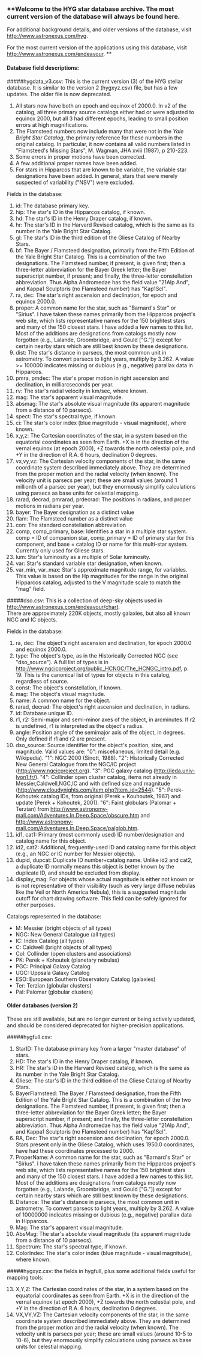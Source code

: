 ### **Welcome to the HYG star database archive.  The most current version of the database will always be found here. 
 
For additional background details, and older versions of the database, visit  http://www.astronexus.com/hyg.

For the most current version of the applications using this database, visit http://www.astronexus.com/endeavour. **

#### Database field descriptions:


#####hygdata_v3.csv:  This is the current version (3) of the HYG stellar database.  It is similar to the version 2 (hygxyz.csv) file, but has a few updates.  The older file is now deprecated.

1. All stars now have both an epoch and equinox of 2000.0.  In v2 of the catalog, all three primary source catalogs either had or were adjusted to equinox 2000, but all 3 had different epochs, leading to small position errors at high magnifications.
2. The Flamsteed numbers now include many that were not in the _Yale Bright Star Catalog_, the
primary reference for these numbers in the original catalog.  In particular, it now contains all valid numbers listed in "Flamsteed's Missing Stars", M. Wagman, JHA xviii (1987), p 210-223.
3. Some errors in proper motions have been corrected.
4. A few additional proper names have been added.
5. For stars in Hipparcos that are known to be variable, the variable star designations have been added.  In general,
stars that were merely suspected of variability ("NSV") were excluded.



Fields in the database:

1. id: The database primary key.
2. hip: The star's ID in the Hipparcos catalog, if known.
3. hd: The star's ID in the Henry Draper catalog, if known.
4. hr: The star's ID in the Harvard Revised catalog, which is the same as its number in the Yale Bright Star Catalog.
5. gl: The star's ID in the third edition of the Gliese Catalog of Nearby Stars.
6. bf: The Bayer / Flamsteed designation, primarily from the Fifth Edition of the Yale Bright Star Catalog. This is a combination of the two designations. The Flamsteed number, if present, is given first; then a three-letter abbreviation for the Bayer Greek letter; the Bayer superscript number, if present; and finally, the three-letter constellation abbreviation. Thus Alpha Andromedae has the field value "21Alp And", and Kappa1 Sculptoris (no Flamsteed number) has "Kap1Scl".
7. ra, dec: The star's right ascension and declination, for epoch and equinox 2000.0. 
8. proper: A common name for the star, such as "Barnard's Star" or "Sirius". I have taken these names primarily from the Hipparcos project's web site, which lists representative names for the 150 brightest stars and many of the 150 closest stars. I have added a few names to this list. Most of the additions are designations from catalogs mostly now forgotten (e.g., Lalande, Groombridge, and Gould ["G."]) except for certain nearby stars which are still best known by these designations.
9. dist: The star's distance in parsecs, the most common unit in astrometry. To convert parsecs to light years, multiply by 3.262. A value >= 100000 indicates missing or dubious (e.g., negative) parallax data in Hipparcos.
10. pmra, pmdec:  The star's proper motion in right ascension and declination, in milliarcseconds per year.  
11. rv:  The star's radial velocity in km/sec, where known.
12. mag: The star's apparent visual magnitude.
13. absmag: The star's absolute visual magnitude (its apparent magnitude from a distance of 10 parsecs).
14. spect: The star's spectral type, if known.
15. ci: The star's color index (blue magnitude - visual magnitude), where known.
16. x,y,z: The Cartesian coordinates of the star, in a system based on the equatorial coordinates as seen from Earth. +X is in the direction of the vernal equinox (at epoch 2000), +Z towards the north celestial pole, and +Y in the direction of R.A. 6 hours, declination 0 degrees.
17. vx,vy,vz: The Cartesian velocity components of the star, in the same coordinate system described immediately above. They are determined from the proper motion and the radial velocity (when known). The velocity unit is parsecs per year; these are small values (around 1 millionth of a parsec per year), but they enormously simplify calculations using parsecs as base units for celestial mapping.
18. rarad, decrad, pmrarad, prdecrad:  The positions in radians, and proper motions in radians per year.
19. bayer:  The Bayer designation as a distinct value
20. flam:  The Flamsteed number as a distinct value
21. con:  The standard constellation abbreviation
22. comp, comp\_primary, base:  Identifies a star in a multiple star system.  comp = ID of companion star, comp\_primary = ID of primary star for this component, and base = catalog ID or name for this multi-star system.  Currently only used for Gliese stars.
23. lum:  Star's luminosity as a multiple of Solar luminosity.
24. var:  Star's standard variable star designation, when known.
25. var\_min, var\_max:  Star's approximate magnitude range, for variables.  This value is based on the Hp magnitudes for the range in the original Hipparcos catalog, adjusted to the V magnitude scale to match the "mag" field.

#####dso.csv:  This is a collection of deep-sky objects used in http://www.astronexus.com/endeavour/chart.  
There are approximately 220K objects, mostly galaxies, but also all known NGC and IC objects.


Fields in the database:

1. ra, dec: The object's right ascension and declination, for epoch 2000.0 and equinox 2000.0. 
2. type:  The object's type, as in the Historically Corrected NGC (see "dso\_source").  A full list of types is in
http://www.ngcicproject.org/public_HCNGC/The_HCNGC_intro.pdf, p. 19.  This is the canonical list of types for objects
in this catalog, regardless of source.
3. const: The object's constellation, if known.
4. mag:  The object's visual magnitude.
5. name:  A common name for the object.
6. rarad, decrad:  The object's right ascension and declination, in radians.
7. id: Database unique ID.
8. r1, r2:  Semi-major and semi-minor axes of the object, in arcminutes.  If r2 is undefined, r1 is interpreted as the object's radius.
9. angle: Position angle of the semimajor axis of the object, in degrees.  Only defined if r1 and r2 are present.
10.  dso\_source:  Source identifier for the object's position, size, and magnitude.  Valid values are:  "0": miscellaneous, limited detail (e.g. Wikipedia).  "1": NGC 2000 (Sinott, 1988). "2": Historically Corrected New General Catalogue from the NGC/IC project (http://www.ngcicproject.org).  "3": PGC galaxy catalog (http://leda.univ-lyon1.fr/).  "4": Collinder open cluster catalog, items not already in Messier,Caldwell,NGC,IC and with defined size and magnitude (http://www.cloudynights.com/item.php?item_id=2544).  "5": Perek-Kohoutek catalog IDs, from original (Perek + Kouhoutek, 1967) and update (Perek + Kohoutek, 2001). "6":  Faint globulars (Palomar + Terzian) from http://www.astronomy-mall.com/Adventures.In.Deep.Space/obscure.htm and http://www.astronomy-mall.com/Adventures.In.Deep.Space/palglob.htm.
11. id1, cat1:  Primary (most commonly used) ID number/designation and catalog name for this object.
12. id2, cat2:  Additional, frequently-used ID and catalog name for this object (e.g., an NGC or IC number for Messier objects).
13. dupid, dupcat:  Duplicate ID number+catalog name. Unlike id2 and cat2, a duplicate ID normally means this object is better known by the duplicate ID, and should be excluded from display.
14. display_mag:  For objects whose actual magnitude is either not known or is not representative of their visibility (such as very large diffuse nebulas like the Veil or North America Nebula), this is a suggested magnitude cutoff for chart drawing software.  This field can be safely ignored for other purposes.

Catalogs represented in the database:
* M: Messier (bright objects of all types)
* NGC:  New General Catalogue (all types)
* IC: Index Catalog (all types)
* C: Caldwell (bright objects of all types)
* Col:  Collinder (open clusters and associations)
* PK:  Perek + Kohoutek (planetary nebulas)
* PGC:  Principal Galaxy Catalog  
* UGC:  Uppsala Galaxy Catalog 
* ESO:  European Southern Observatory Catalog (galaxies)
* Ter:  Terzian (globular clusters)
* Pal:  Palomar (globular clusters)

#### Older databases (version 2)

These are still available, but are no longer current or being actively updated, and should be considered deprecated for higher-precision applications.

#####hygfull.csv:

1. StarID: The database primary key from a larger "master database" of stars.
2. HD: The star's ID in the Henry Draper catalog, if known.
3. HR: The star's ID in the Harvard Revised catalog, which is the same as its number in the Yale Bright Star Catalog.
4. Gliese: The star's ID in the third edition of the Gliese Catalog of Nearby Stars.
5. BayerFlamsteed: The Bayer / Flamsteed designation, from the Fifth Edition of the Yale Bright Star Catalog. This is a combination of the two designations. The Flamsteed number, if present, is given first; then a three-letter abbreviation for the Bayer Greek letter; the Bayer superscript number, if present; and finally, the three-letter constellation abbreviation. Thus Alpha Andromedae has the field value "21Alp And", and Kappa1 Sculptoris (no Flamsteed number) has "Kap1Scl".
6. RA, Dec: The star's right ascension and declination, for epoch 2000.0. Stars present only in the Gliese Catalog, which uses 1950.0 coordinates, have had these coordinates precessed to 2000.
7. ProperName: A common name for the star, such as "Barnard's Star" or "Sirius". I have taken these names primarily from the Hipparcos project's web site, which lists representative names for the 150 brightest stars and many of the 150 closest stars. I have added a few names to this list. Most of the additions are designations from catalogs mostly now forgotten (e.g., Lalande, Groombridge, and Gould ["G."]) except for certain nearby stars which are still best known by these designations.
8. Distance: The star's distance in parsecs, the most common unit in astrometry. To convert parsecs to light years, multiply by 3.262. A value of 10000000 indicates missing or dubious (e.g., negative) parallax data in Hipparcos.
9. Mag: The star's apparent visual magnitude.
10. AbsMag: The star's absolute visual magnitude (its apparent magnitude from a distance of 10 parsecs).
11. Spectrum: The star's spectral type, if known.
12. ColorIndex: The star's color index (blue magnitude - visual magnitude), where known.
                                                       
#####hygxyz.csv: the fields in hygfull, plus some additional fields useful for mapping tools:

13. X,Y,Z: The Cartesian coordinates of the star, in a system based on the equatorial coordinates as seen from Earth. +X is in the direction of the vernal equinox (at epoch 2000), +Z towards the north celestial pole, and +Y in the direction of R.A. 6 hours, declination 0 degrees.
14. VX,VY,VZ: The Cartesian velocity components of the star, in the same coordinate system described immediately above. They are determined from the proper motion and the radial velocity (when known). The velocity unit is parsecs per year; these are small values (around 10-5 to 10-6), but they enormously simplify calculations using parsecs as base units for celestial mapping.

